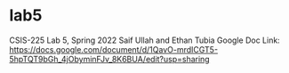 # lab5
CSIS-225 Lab 5, Spring 2022
Saif Ullah and Ethan Tubia
Google Doc Link: https://docs.google.com/document/d/1QavO-mrdICGT5-5hpTQT9bGh_4jObyminFJv_8K6BUA/edit?usp=sharing

